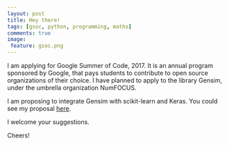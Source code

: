 ```yaml
---
layout: post
title: Hey there!
tags: [gsoc, python, programming, maths]
comments: true
image:
 feature: gsoc.png
---
```


I am applying for Google Summer of Code, 2017. It is an annual program sponsored
by Google, that pays students to contribute to open source organizations of
their choice. I have planned to apply to the library Gensim, under the umbrella organization NumFOCUS.

I am proposing to integrate Gensim with scikit-learn and Keras. You could see my proposal [here](https://github.com/numfocus/gsoc/blob/master/2017/proposals/Chinmaya_Pancholi.md).

I welcome your suggestions.

Cheers!
